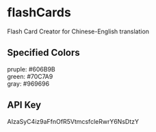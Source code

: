 # flashCards
Flash Card Creator for Chinese-English translation

## Specified Colors
pruple: #606B9B  
green: #70C7A9  
gray: #969696

## API Key
AIzaSyC4iz9aFfnOfR5VtmcsfcleRwrY6NsDtzY
